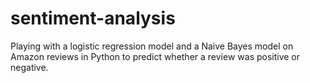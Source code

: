 # sentiment-analysis

Playing with a logistic regression model and a Naive Bayes model on Amazon reviews in Python to predict whether a review was positive or negative. 
